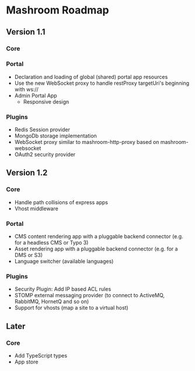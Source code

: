 
# Mashroom Roadmap

## Version 1.1

### Core

### Portal

 * Declaration and loading of global (shared) portal app resources 
 * Use the new WebSocket proxy to handle restProxy targetUri's beginning with ws://
 * Admin Portal App
    * Responsive design

### Plugins
 
 * Redis Session provider
 * MongoDb storage implementation
 * WebSocket proxy similar to mashroom-http-proxy based on mashroom-websocket
 * OAuth2 security provider


## Version 1.2

### Core

 * Handle path collisions of express apps
 * Vhost middleware

### Portal

 * CMS content rendering app with a pluggable backend connector (e.g. for a headless CMS or Typo 3)
 * Asset rendering app with a pluggable backend connector (e.g. for a DMS or S3)
 * Language switcher (available languages)

### Plugins

 * Security Plugin: Add IP based ACL rules
 * STOMP external messaging provider (to connect to ActiveMQ, RabbitMQ, HornetQ and so on)
 * Support for vhosts (map a site to a virtual host)

## Later

### Core

 * Add TypeScript types
 * App store
 

